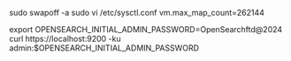 sudo swapoff -a
sudo vi /etc/sysctl.conf
vm.max_map_count=262144

export OPENSEARCH_INITIAL_ADMIN_PASSWORD=OpenSearchftd@2024
curl https://localhost:9200 -ku admin:$OPENSEARCH_INITIAL_ADMIN_PASSWORD
